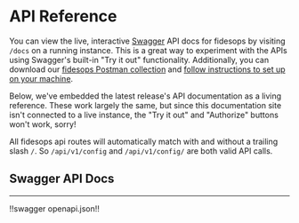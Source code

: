 # API Reference

You can view the live, interactive [Swagger](https://swagger.io/docs/) API docs for fidesops by visiting `/docs` on a running instance. This is a great way to experiment with the APIs using Swagger's built-in "Try it out" functionality.
Additionally, you can download our [fidesops Postman collection](../postman/Fidesops.postman_collection.json) and [follow instructions
to set up on your machine](../postman/using_postman.md).

Below, we've embedded the latest release's API documentation as a living reference. These work largely the same, but since this documentation site isn't connected to a live instance, the "Try it out" and "Authorize" buttons won't work, sorry!

All fidesops api routes will automatically match with and without a trailing slash `/`. So `/api/v1/config` and `/api/v1/config/` are both valid API calls.

## Swagger API Docs
---
!!swagger openapi.json!!

<script>
    /* If there is an anchor tag, reload it after the page loads to scroll to
     * that section, since the Swagger UI takes some time to render. */
    if (location.hash) {
        setTimeout(function() {
            location.href = location.href
        }, 200);
    }
</script>